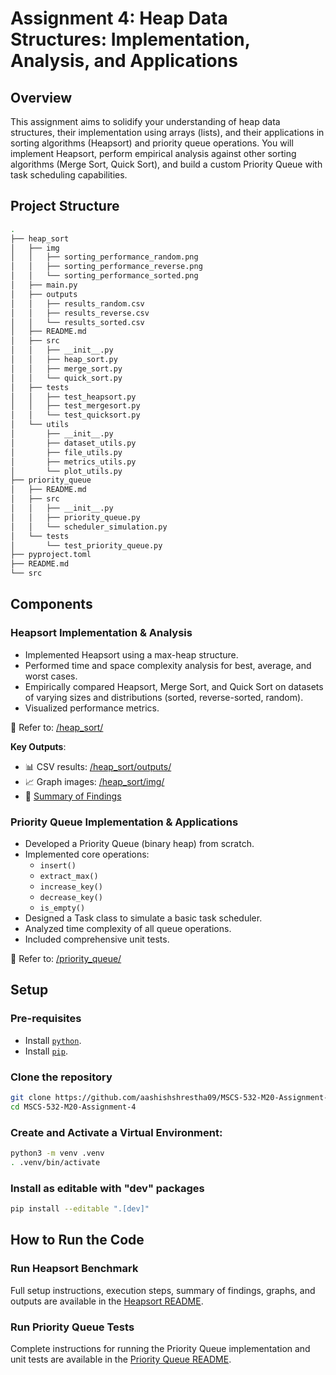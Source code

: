 # Assignment 4: Heap Data Structures: Implementation, Analysis, and Applications

## Overview

This assignment aims to solidify your understanding of heap data structures, their implementation using arrays (lists), and their applications in sorting algorithms (Heapsort) and priority queue operations. You will implement Heapsort, perform empirical analysis against other sorting algorithms (Merge Sort, Quick Sort), and build a custom Priority Queue with task scheduling capabilities.

## Project Structure

```bash
.
├── heap_sort
│   ├── img
│   │   ├── sorting_performance_random.png
│   │   ├── sorting_performance_reverse.png
│   │   └── sorting_performance_sorted.png
│   ├── main.py
│   ├── outputs
│   │   ├── results_random.csv
│   │   ├── results_reverse.csv
│   │   └── results_sorted.csv
│   ├── README.md
│   ├── src
│   │   ├── __init__.py
│   │   ├── heap_sort.py
│   │   ├── merge_sort.py
│   │   └── quick_sort.py
│   ├── tests
│   │   ├── test_heapsort.py
│   │   ├── test_mergesort.py
│   │   └── test_quicksort.py
│   └── utils
│       ├── __init__.py
│       ├── dataset_utils.py
│       ├── file_utils.py
│       ├── metrics_utils.py
│       └── plot_utils.py
├── priority_queue
│   ├── README.md
│   ├── src
│   │   ├── __init__.py
│   │   ├── priority_queue.py
│   │   └── scheduler_simulation.py
│   └── tests
│       └── test_priority_queue.py
├── pyproject.toml
├── README.md
└── src
```

## Components

### Heapsort Implementation & Analysis

- Implemented Heapsort using a max-heap structure.
- Performed time and space complexity analysis for best, average, and worst cases.
- Empirically compared Heapsort, Merge Sort, and Quick Sort on datasets of varying sizes and distributions (sorted, reverse-sorted, random).
- Visualized performance metrics.

📂 Refer to: [/heap_sort/](./heap_sort/)

**Key Outputs**:

- 📊 CSV results: [/heap_sort/outputs/](./heap_sort/outputs/)
- 📈 Graph images: [/heap_sort/img/](./heap_sort/img/)
- 📖 [Summary of Findings](./heap_sort/README.md#summary-of-findings)

### Priority Queue Implementation & Applications

- Developed a Priority Queue (binary heap) from scratch.
- Implemented core operations:
  - `insert()`
  - `extract_max()`
  - `increase_key()`
  - `decrease_key()`
  - `is_empty()`
- Designed a Task class to simulate a basic task scheduler.
- Analyzed time complexity of all queue operations.
- Included comprehensive unit tests.

📂 Refer to: [/priority_queue/](./priority_queue/)

## Setup

### Pre-requisites

- Install [`python`](https://www.python.org/downloads/).
- Install [`pip`](https://pip.pypa.io/en/stable/installation/).

### Clone the repository

```bash
git clone https://github.com/aashishshrestha09/MSCS-532-M20-Assignment-4.git
cd MSCS-532-M20-Assignment-4

```

### Create and Activate a Virtual Environment:

```bash
python3 -m venv .venv
. .venv/bin/activate
```

### Install as editable with "dev" packages

```bash
pip install --editable ".[dev]"
```

## How to Run the Code

### Run Heapsort Benchmark

Full setup instructions, execution steps, summary of findings, graphs, and outputs are available in the [Heapsort README](./heap_sort/README.md).

### Run Priority Queue Tests

Complete instructions for running the Priority Queue implementation and unit tests are available in the [Priority Queue README](./priority_queue/README.md).
